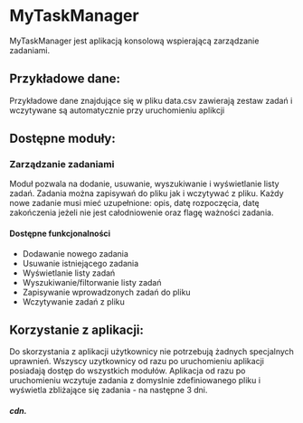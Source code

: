 # MyTaskManager

MyTaskManager jest aplikacją konsolową wspierającą zarządzanie zadaniami.

## Przykładowe dane:

Przykładowe dane znajdujące się w pliku data.csv zawierają zestaw zadań i wczytywane są automatycznie przy uruchomieniu aplikcji
    
## Dostępne moduły:

### Zarządzanie zadaniami

Moduł pozwala na dodanie, usuwanie, wyszukiwanie i wyświetlanie listy zadań. Zadania można zapisywań do pliku jak i wczytywać z pliku. Każdy nowe zadanie musi mieć uzupełnione: opis, datę rozpoczęcia, datę zakończenia jeżeli nie jest całodniowenie oraz flagę ważności zadania.

#### Dostępne funkcjonalności
* Dodawanie nowego zadania
* Usuwanie istniejącego zadania
* Wyświetlanie listy zadań
* Wyszukiwanie/filtorwanie listy zadań
* Zapisywanie wprowadzonych zadań do pliku
* Wczytywanie zadań z pliku

## Korzystanie z aplikacji:

Do skorzystania z aplikacji użytkownicy nie potrzebują żadnych specjalnych uprawnień. Wszyscy uzytkownicy od razu po uruchomieniu aplikacji posiadają dostęp do wszystkich modułów. Aplikacja od razu po uruchomieniu wczytuje zadania z domyslnie zdefiniowanego pliku i wyświetla zbliżające się zadania - na następne 3 dni.

##### cdn.